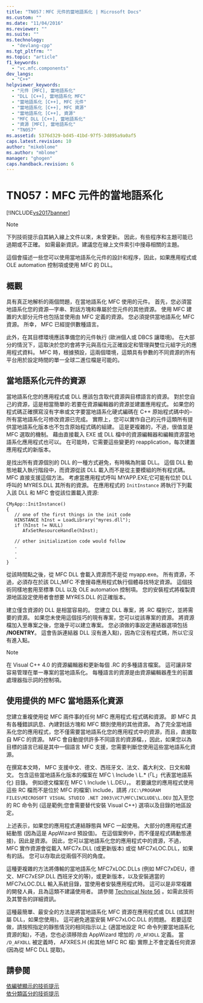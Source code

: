 ```yaml
---
title: "TN057：MFC 元件的當地語系化 | Microsoft Docs"
ms.custom: ""
ms.date: "11/04/2016"
ms.reviewer: ""
ms.suite: ""
ms.technology: 
  - "devlang-cpp"
ms.tgt_pltfrm: ""
ms.topic: "article"
f1_keywords: 
  - "vc.mfc.components"
dev_langs: 
  - "C++"
helpviewer_keywords: 
  - "元件 [MFC], 當地語系化"
  - "DLL [C++], 當地語系化 MFC"
  - "當地語系化 [C++], MFC 元件"
  - "當地語系化 [C++], MFC 資源"
  - "當地語系化 [C++], 資源"
  - "MFC DLL [C++], 當地語系化"
  - "資源 [MFC], 當地語系化"
  - "TN057"
ms.assetid: 5376d329-bd45-41bd-97f5-3d895a9a0af5
caps.latest.revision: 10
author: "mikeblome"
ms.author: "mblome"
manager: "ghogen"
caps.handback.revision: 6
---
```

# TN057：MFC 元件的當地語系化
[!INCLUDE[vs2017banner](../assembler/inline/includes/vs2017banner.md)]

> [!NOTE]
>  下列技術提示自其納入線上文件以來，未曾更新。  因此，有些程序和主題可能已過期或不正確。  如需最新資訊，建議您在線上文件索引中搜尋相關的主題。  
  
 這個會描述一些您可以使用當地語系化元件的設計和程序，因此，如果應用程式或 OLE automation 控制項或使用 MFC 的 DLL。  
  
## 概觀  
 具有真正地解析的兩個問題，在當地語系化 MFC 使用的元件。  首先，您必須當地語系化您的資源—字串、對話方塊和專屬於您元件的其他資源。  使用 MFC 建置的大部分元件也包括並使用由 MFC 定義的資源。  您必須提供當地語系化 MFC 資源。  所幸， MFC 已經提供數種語言。  
  
 此外，在其目標環境應該準備您的元件執行 \(歐洲個人或 DBCS 讓環境\)。  在大部分的情況下，這取決於您的會將字元與高位元正確設定和管理與雙位元組字元的應用程式資料。  MFC 時，根據預設，這兩個環境，這類具有參數的不同資源的所有平台用於設定時間的單一全球二進位檔是可能的。  
  
## 當地語系化元件的資源  
 當地語系化您的應用程式或 DLL 應該包含取代資源與目標語言的資源。  對於您自己的資源，這是相當簡單的:若要在資源編輯器的資源並建置應用程式。  如果您的程式碼正確撰寫沒有字串或文字要當地語系化硬式編碼在 C\+\+ 原始程式碼中的–所有當地語系化可修改資源已完成。  實際上，您可以實作自己的元件這類所有提供當地語系化版本也不包含原始程式碼的組建。  這是更複雜的，不過，很值並是 MFC 選取的機制。  藉由直接載入 EXE 或 DLL 檔中的資源編輯器和編輯資源當地語系化應用程式也可以。  在可能時，它需要這些變更的 reapplication，每次建置應用程式的新版本。  
  
 是找出所有資源個別的 DLL 的一種方式避免，有時稱為附屬 DLL。  這個 DLL 動態地載入執行階段中，而資源從該 DLL 載入而不是從主要模組的所有程式碼。  MFC 直接支援這個方法。  考慮當應用程式呼叫 MYAPP.EXE;它可能有位於 DLL 呼叫的 MYRES.DLL 其所有的資源。  在應用程式的 `InitInstance` 將執行下列載入該 DLL 和 MFC 會從該位置載入資源:  
  
```  
CMyApp::InitInstance()  
{  
   // one of the first things in the init code  
   HINSTANCE hInst = LoadLibrary("myres.dll");  
   if (hInst != NULL)  
      AfxSetResourceHandle(hInst);  
  
   // other initialization code would follow  
   .  
   .  
   .  
}  
```  
  
 從該時間點之後，從 MFC DLL 會載入資源而不是從 myapp.exe。  所有資源，不過，必須存在於該 DLL;MFC 不會搜尋應用程式執行個體尋找特定資源。  這個技術同樣地套用至標準 DLL 以及 OLE automation 控制項。  您的安裝程式將複製資源地區設定使用者會想要 MYRES.DLL 的正確版本。  
  
 建立僅含資源的 DLL 是相當容易的。  您建立 DLL 專案，將 .RC 檔到它，並將需要的資源。  如果您未使用這個技巧的現有專案，您可以從該專案的資源。  將資源檔加入至專案之後，您幾乎可以建立專案。  您必須做的事設定連結器選項包括 **\/NOENTRY**。  這會告訴連結器 DLL 沒有進入點\)，因為它沒有程式碼，所以它沒有進入點。  
  
> [!NOTE]
>  在 Visual C\+\+ 4.0 的資源編輯器和更新每個 .RC 的多種語言檔案。  這可讓非常容易管理在單一專案的當地語系化。  每種語言的資源是由資源編輯器產生的前置處理器指示詞的控制項。  
  
## 使用提供的 MFC 當地語系化資源  
 您建立重複使用從 MFC 兩件事的任何 MFC 應用程式:程式碼和資源。  即 MFC 具有各種錯誤訊息、內建對話方塊和 MFC 類別使用的其他資源。  為了完全當地語系化您的應用程式，您不僅需要當地語系化您的應用程式中的資源，而且，直接取自 MFC 的資源。  MFC 會自動提供許多不同語言的資源檔，，因此，如果您以為目標的語言已經是其中一個語言 MFC 支援，您需要判斷您使用這些當地語系化資源。  
  
 在撰寫本文時， MFC 支援中文、德文、西班牙文、法文、義大利文、日文和韓文。  包含這些當地語系化版本的檔案在 MFC \\ Include \\ L.\* \(「L」代表當地語系化\) 目錄。  例如德文檔案在 MFC \\ Include \\ L.DEU，。  若要讓您的應用程式使用這些 RC 檔而不是位於 MFC 的檔案\\ include，請將 `/IC:\PROGRAM FILES\MICROSOFT VISUAL STUDIO .NET 2003\VC7\MFC\INCLUDE\L.DEU` 加入至您的 RC 命令列 \(這是範例;您會需要替代安裝 Visual C\+\+\) 選項以及目錄的地區設定。  
  
 上述表示，如果您的應用程式連結靜態與 MFC 一起使用。  大部分的應用程式連結動態 \(因為這是 AppWizard 預設值\)。  在這個案例中，而不僅是程式碼動態連接\)，因此是資源。  因此，您可以當地語系化您的應用程式中的資源，不過， MFC 實作資源會從載入 MFC7x.DLL \(或更新版本\) 或從 MFC7xLOC.DLL，如果有的話。  您可以存取此從兩個不同的角度。  
  
 這種更複雜的方法將傳輸的當地語系化 MFC7xLOC.DLLs \(例如 MFC7xDEU，德文、MFC7xESP.DLL 西班牙文的等\)，或更新版本，以及安裝適當的 MFC7xLOC.DLL 輸入系統目錄，當使用者安裝應用程式時。  這可以是非常複雜的開發人員，且為這類不建議使用者。  請參閱 [Technical Note 56](../mfc/tn056-installation-of-localized-mfc-components.md) 。如需此技術及其警告的詳細資訊。  
  
 這種最簡單、最安全的方法是將當地語系化 MFC 資源在應用程式或 DLL \(或其附屬 DLL，如果您使用\)。  這可避免適當安裝 MFC7xLOC.DLL 的問題。  若要這麼做，請按照指定的靜態情況的相同指示以上 \(適當地設定 RC 命令列要當地語系化資源的點\)，不過，您也必須移除由 AppWizard 增加的 `/D_AFXDLL` 定義。  當 `/D_AFXDLL` 被定義時， AFXRES.H \(和其他 MFC RC 檔\) 實際上不會定義任何資源 \(因為從 MFC DLL 提取\)。  
  
## 請參閱  
 [依編號顯示的技術提示](../mfc/technical-notes-by-number.md)   
 [依分類區分的技術提示](../mfc/technical-notes-by-category.md)